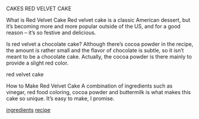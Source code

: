 CAKES
RED VELVET CAKE


What is Red Velvet Cake
Red velvet cake is a classic American dessert, but it’s becoming more and more popular outside of the US, and for a good reason – it’s so festive and delicious.

Is red velvet a chocolate cake? Although there’s cocoa powder in the recipe, the amount is rather small and the flavor of chocolate is subtle, so it isn’t meant to be a chocolate cake. Actually, the cocoa powder is there mainly to provide a slight red color.

red velvet cake

How to Make Red Velvet Cake
A combination of ingredients such as vinegar, red food coloring, cocoa powder and buttermilk is what makes this cake so unique. It’s easy to make, I promise.

[ingredients](./ingredients.md)
[recipe](recipe.md)
